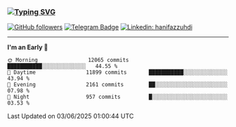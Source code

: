 ### [![Typing SVG](https://readme-typing-svg.herokuapp.com?font=lato&size=22&lines=Hi+There+👋)](https://git.io/typing-svg) 

[![GitHub followers](https://img.shields.io/github/followers/hanifazzuhdi?label=Follow&style=social)](https://github.com/hanifazzuhdi/?tab=follow) 
[![Telegram Badge](https://img.shields.io/badge/-hanif0198-blue?style=social&logo=telegram&link=https://www.t.me/hanif0198/)](https://www.t.me/hanif0198/) 
[![Linkedin: hanifazzuhdi](https://img.shields.io/badge/-hanifazzuhdi-blue?style=flat-square&logo=Linkedin&logoColor=white&link=https://www.linkedin.com/in/hanif-az-zuhdi-69688019b/)](https://www.linkedin.com/in/hanif-az-zuhdi-69688019b/) 

<hr/>

<!--START_SECTION:waka-->
**I'm an Early 🐤** 

```text
🌞 Morning                12065 commits       ███████████░░░░░░░░░░░░░░   44.55 % 
🌆 Daytime                11899 commits       ███████████░░░░░░░░░░░░░░   43.94 % 
🌃 Evening                2161 commits        ██░░░░░░░░░░░░░░░░░░░░░░░   07.98 % 
🌙 Night                  957 commits         █░░░░░░░░░░░░░░░░░░░░░░░░   03.53 % 
```



 Last Updated on 03/06/2025 01:00:44 UTC
<!--END_SECTION:waka-->
